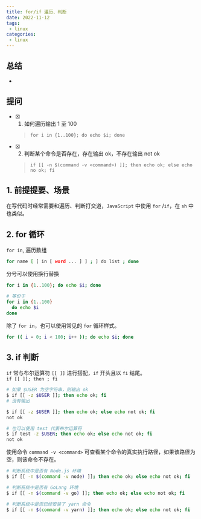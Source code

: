 ```yaml
---
title: for/if 遍历、判断
date: 2022-11-12
tags:
 - linux
categories: 
 - linux
---
```



## 总结
-  





## 提问
- [x] 1. 如何遍历输出 1 至 100
    >  `for i in {1..100}; do echo $i; done`
- [x] 2. 判断某个命令是否存在，存在输出 ok，不存在输出 not ok
    > `if [[ -n $(command -v <command>) ]]; then echo ok; else echo no ok; fi`






## 1. 前提提要、场景
在写代码时经常需要和遍历、判断打交道，`JavaScript` 中使用 `for` /`if`，在 `sh` 中也类似。



## 2. for 循环 
`for in`, 遍历数组
```sh
for name [ [ in [ word ... ] ] ; ] do list ; done
```
分号可以使用换行替换
```sh
for i in {1..100}; do echo $i; done

# 等价于
for i in {1..100}
  do echo $i
done
```

除了 `for in`，也可以使用常见的 `for` 循环样式。
```sh
for (( i = 0; i < 100; i++ )); do echo $i; done
```


## 3. if 判断

`if` 常与布尔运算符 `[[ ]]` 进行搭配，`if` 开头且以 `fi` 结尾。     
`if [[ ]]; then ; fi`
```sh
# 如果 $USER 为空字符串，则输出 ok
$ if [[ -z $USER ]]; then echo ok; fi
# 没有输出

$ if [[ -z $USER ]]; then echo ok; else echo not ok; fi
not ok

# 也可以使用 test 代表布尔运算符
$ if test -z $USER; then echo ok; else echo not ok; fi
not ok
```

使用命令 `command -v <command>` 可查看某个命令的真实执行路径，如果该路径为空，则该命令不存在。
```sh
# 判断系统中是否有 Node.js 环境
$ if [[ -n $(command -v node) ]]; then echo ok; else echo not ok; fi

# 判断系统中是否有 GoLang 环境
$ if [[ -n $(command -v go) ]]; then echo ok; else echo not ok; fi

# 判断系统中是否已经安装了 yarn 命令
$ if [[ -n $(command -v yarn) ]]; then echo ok; else echo not ok; fi
```




